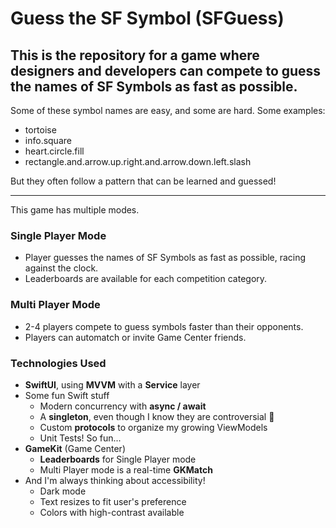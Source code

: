 #  Guess the SF Symbol (SFGuess)
## This is the repository for a game where designers and developers can compete to guess the names of SF Symbols as fast as possible.

Some of these symbol names are easy, and some are hard. Some examples:
* tortoise
* info.square
* heart.circle.fill
* rectangle.and.arrow.up.right.and.arrow.down.left.slash

But they often follow a pattern that can be learned and guessed!

---

This game has multiple modes.

### Single Player Mode
* Player guesses the names of SF Symbols as fast as possible, racing against the clock.
* Leaderboards are available for each competition category.

### Multi Player Mode
* 2-4 players compete to guess symbols faster than their opponents.
* Players can automatch or invite Game Center friends.

### Technologies Used
* **SwiftUI**, using **MVVM** with a **Service** layer
* Some fun Swift stuff
    * Modern concurrency with **async / await**
    * A **singleton**, even though I know they are controversial 🫢
    * Custom **protocols** to organize my growing ViewModels
    * Unit Tests! So fun...
* **GameKit** (Game Center)
    * **Leaderboards** for Single Player mode
    * Multi Player mode is a real-time **GKMatch**
* And I'm always thinking about accessibility!
    * Dark mode
    * Text resizes to fit user's preference
    * Colors with high-contrast available
